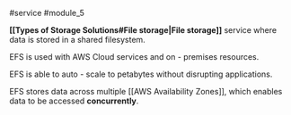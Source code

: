 #service #module_5

**[[Types of Storage Solutions#File storage|File storage]]** service where data is stored in a shared filesystem.

EFS is used with AWS Cloud services and on - premises resources.

EFS is able to auto - scale to petabytes without disrupting applications.

EFS stores data across multiple [[AWS Availability Zones]], which enables data to be accessed **concurrently**.